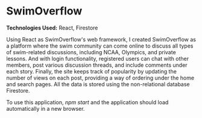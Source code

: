 # SwimOverflow

**Technologies Used:** React, Firestore

Using React as SwimOverflow's web framework, I created SwimOverflow as a platform where the swim community can come online to discuss all types of swim-related discussions, including NCAA, Olympics, and private lessons. And with login functionality, registered users can chat with other members, post various discussion threads, and include comments under each story. Finally, the site keeps track of popularity by updating the number of views on each post, providing a way of ordering under the home and search pages. All the data is stored using the non-relational database Firestore. 

To use this application, *npm start* and the application should load automatically in a new browser.

